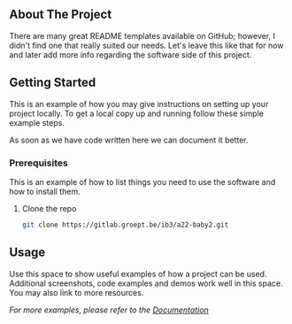 ## About The Project
There are many great README templates available on GitHub; however, I didn't find one that really suited our needs. Let's leave this like that for now and later add more info regarding the software side of this project.

## Getting Started

This is an example of how you may give instructions on setting up your project locally.
To get a local copy up and running follow these simple example steps. 

As soon as we have code written here we can document it better.

### Prerequisites

This is an example of how to list things you need to use the software and how to install them.

1. Clone the repo
   ```sh
   git clone https://gitlab.groept.be/ib3/a22-baby2.git
   ```

  <!-- USAGE EXAMPLES -->
## Usage

Use this space to show useful examples of how a project can be used. Additional screenshots, code examples and demos work well in this space. You may also link to more resources.

_For more examples, please refer to the [Documentation](https://openproject.groept.be/projects/a22-baby2/wiki/wiki)_

